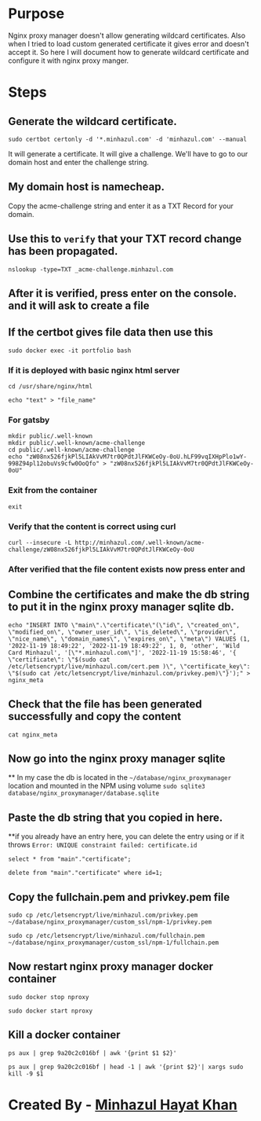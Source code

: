 # Purpose
Nginx proxy manager doesn't allow generating wildcard certificates. Also when I tried to load custom generated certificate it gives error and doesn't accept it. So here I will document how to generate wildcard certificate and configure it with nginx proxy manger.

# Steps
## Generate the wildcard certificate.
`sudo certbot certonly -d '*.minhazul.com' -d 'minhazul.com' --manual`

It will generate a certificate. It will give a challenge. We'll have to go to our domain host and enter the challenge string.

## My domain host is namecheap.
Copy the acme-challenge string and enter it as a TXT Record for your domain.


## Use this to `verify` that your TXT record change has been propagated.
`nslookup -type=TXT _acme-challenge.minhazul.com`

## After it is verified, press enter on the console. and it will ask to create a file
## If the certbot gives file data then use this
`sudo docker exec -it portfolio bash`

### If it is deployed with basic nginx html server
`cd /usr/share/nginx/html`

`echo "text" > "file_name"`

### For gatsby
```
mkdir public/.well-known
mkdir public/.well-known/acme-challenge
cd public/.well-known/acme-challenge
echo "zW08nx526fjkPl5LIAkVvM7tr0QPdtJlFKWCeOy-0oU.hLF99vqIXHpPlo1wY-998Z94pl12obuVs9cfw0OoQfo" > "zW08nx526fjkPl5LIAkVvM7tr0QPdtJlFKWCeOy-0oU"
```

### Exit from the container
`exit`

### Verify that the content is correct using curl
```
curl --insecure -L http://minhazul.com/.well-known/acme-challenge/zW08nx526fjkPl5LIAkVvM7tr0QPdtJlFKWCeOy-0oU
```

### After verified that the file content exists now press enter and 
## Combine the certificates and make the db string to put it in the nginx proxy manager sqlite db.
`echo "INSERT INTO \"main\".\"certificate\"(\"id\", \"created_on\", \"modified_on\", \"owner_user_id\", \"is_deleted\", \"provider\", \"nice_name\", \"domain_names\", \"expires_on\", \"meta\") VALUES (1, '2022-11-19 18:49:22', '2022-11-19 18:49:22', 1, 0, 'other', 'Wild Card Minhazul', '[\"*.minhazul.com\"]', '2022-11-19 15:58:46', '{ \"certificate\": \"$(sudo cat /etc/letsencrypt/live/minhazul.com/cert.pem )\", \"certificate_key\": \"$(sudo cat /etc/letsencrypt/live/minhazul.com/privkey.pem)\"}');" > nginx_meta`


## Check that the file has been generated successfully and **copy the content**
`cat nginx_meta`


## Now go into the nginx proxy manager sqlite
** In my case the db is located in the `~/database/nginx_proxymanager` location and mounted in the NPM using volume
`sudo sqlite3 database/nginx_proxymanager/database.sqlite`

## Paste the db string that you copied in here.
**if you already have an entry here, you can delete the entry using 
or if it throws `Error: UNIQUE constraint failed: certificate.id`

`select * from "main"."certificate";`

`delete from "main"."certificate" where id=1;`


## Copy the fullchain.pem and privkey.pem file
```
sudo cp /etc/letsencrypt/live/minhazul.com/privkey.pem ~/database/nginx_proxymanager/custom_ssl/npm-1/privkey.pem

sudo cp /etc/letsencrypt/live/minhazul.com/fullchain.pem ~/database/nginx_proxymanager/custom_ssl/npm-1/fullchain.pem
```

## Now restart nginx proxy manager docker container 
`sudo docker stop nproxy`

`sudo docker start nproxy`

## Kill a docker container
`ps aux | grep 9a20c2c016bf | awk '{print $1 $2}'`

`ps aux | grep 9a20c2c016bf | head -1 | awk '{print $2}'| xargs sudo kill -9 $1`



<!-- sudo ls -l /home/minhazvps/database/nginx_proxymanager/custom_ssl/npm-1
sudo unlink /home/minhazvps/database/nginx_proxymanager/custom_ssl/npm-1/fullchain.pem
sudo unlink /home/minhazvps/database/nginx_proxymanager/custom_ssl/npm-1/privkey.pem



sudo cp /etc/letsencrypt/live/minhazul.com/privkey.pem ~/database/nginx_proxymanager/custom_ssl/npm-1/privkey.pem
sudo cp /etc/letsencrypt/live/minhazul.com/fullchain.pem ~/database/nginx_proxymanager/custom_ssl/npm-1/fullchain.pem

sudo ln -sf /etc/letsencrypt/live/minhazul.com/privkey.pem ~/database/nginx_proxymanager/custom_ssl/npm-1/privkey.pem
sudo ln -sf /etc/letsencrypt/live/minhazul.com/fullchain.pem ~/database/nginx_proxymanager/custom_ssl/npm-1/fullchain.pem


sudo ln -sf /etc/letsencrypt/live/minhazul.com/cert.pem ~/database/nginx_proxymanager/letsencrypt/live/minhazul.com/cert.pem
sudo ln -sf /etc/letsencrypt/live/minhazul.com/chain.pem ~/database/nginx_proxymanager/letsencrypt/live/minhazul.com/chain.pem
sudo ln -sf /etc/letsencrypt/live/minhazul.com/fullchain.pem ~/database/nginx_proxymanager/letsencrypt/live/minhazul.com/fullchain.pem
sudo ln -sf /etc/letsencrypt/live/minhazul.com/privkey.pem ~/database/nginx_proxymanager/letsencrypt/live/minhazul.com/privkey.pem

sudo ln -sf /etc/letsencrypt/live/minhazul.com/cert.pem ~/database/nginx_proxymanager/letsencrypt/archive/minhazul.com/cert1.pem
sudo ln -sf /etc/letsencrypt/live/minhazul.com/chain.pem ~/database/nginx_proxymanager/letsencrypt/archive/minhazul.com/chain1.pem
sudo ln -sf /etc/letsencrypt/live/minhazul.com/fullchain.pem ~/database/nginx_proxymanager/letsencrypt/archive/minhazul.com/fullchain1.pem
sudo ln -sf /etc/letsencrypt/live/minhazul.com/privkey.pem ~/database/nginx_proxymanager/letsencrypt/archive/minhazul.com/privkey1.pem -->


#
# Created By - [Minhazul Hayat Khan](https://github.com/minhaz1217)
